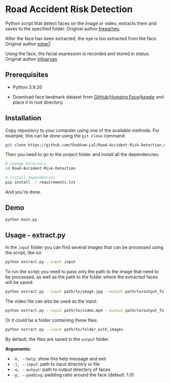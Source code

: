 # Road Accident Risk Detection

Python script that detect faces on the image or video, extracts them and saves to the specified folder.
Original author [freearhey](https://github.com/freearhey/face-extractor).

After the face has been extracted, the eye is too extracted from the face.
Original author [edge7](https://github.com/edge7/Eye-Region-Extraction-Toolbox).

Using the face, the facial expression is recorded and stored in status.
Original author [infoaryan](https://github.com/infoaryan/Driver-Drowsiness-Detection)

## Prerequisites
- Python 3.9.20

- Download face landmark dataset from [GitHub](https://github.com/italojs/facial-landmarks-recognition/blob/master/shape_predictor_68_face_landmarks.dat)/[Hugging Face](https://huggingface.co/spaces/asdasdasdasd/Face-forgery-detection/blob/ccfc24642e0210d4d885bc7b3dbc9a68ed948ad6/shape_predictor_68_face_landmarks.dat)/[kaggle](https://www.kaggle.com/datasets/sergiovirahonda/shape-predictor-68-face-landmarksdat) and place it in root directory.

## Installation

Copy repository to your computer using one of the available methods. For example, this can be done using the `git clone` command:

```sh
git clone https://github.com/Shubham-Lal/Road-Accident-Risk-Detection.git
```

Then you need to go to the project folder and install all the dependencies:

```sh
# change directory
cd Road-Accident-Risk-Detection

# install dependencies
pip install -r requirements.txt
```

And you're done.

## Demo

```sh
python main.py
```

## Usage - extract.py

In the `input` folder you can find several images that can be processed using the script, like so:

```sh
python extract.py --input input
```

To run the script you need to pass only the path to the image that need to be processed, as well as the path to the folder where the extracted faces will be saved.

```sh
python extract.py --input path/to/image.jpg --output path/to/output_folder
```

The video file can also be used as the input:

```sh
python extract.py --input path/to/video.mp4 --output path/to/output_folder
```

Or it could be a folder containing these files:

```sh
python extract.py --input path/to/folder_with_images
```

By default, the files are saved in the `output` folder.

**Arguments:**

- `-h, --help`: show this help message and exit
- `-i, --input`: path to input directory or file
- `-o, --output`: path to output directory of faces
- `-p, --padding`: padding ratio around the face (default: 1.0)